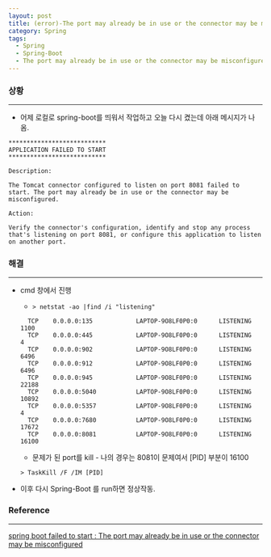 ```yaml
---
layout: post
title: (error)-The port may already be in use or the connector may be misconfigured.
category: Spring
tags:
  - Spring
  - Spring-Boot
  - The port may already be in use or the connector may be misconfigured
---
```






### 상황

---

- 어제 로컬로 spring-boot를 띄워서 작업하고 오늘 다시 켰는데 아래 메시지가 나옴.

```
***************************
APPLICATION FAILED TO START
***************************
 
Description:
 
The Tomcat connector configured to listen on port 8081 failed to start. The port may already be in use or the connector may be misconfigured.
 
Action:
 
Verify the connector's configuration, identify and stop any process that's listening on port 8081, or configure this application to listen on another port.
```





### 해결

---

- cmd 창에서 진행

  - `> netstat -ao |find /i "listening"`

  ```
    TCP    0.0.0.0:135            LAPTOP-9O8LF0P0:0      LISTENING       1100
    TCP    0.0.0.0:445            LAPTOP-9O8LF0P0:0      LISTENING       4
    TCP    0.0.0.0:902            LAPTOP-9O8LF0P0:0      LISTENING       6496
    TCP    0.0.0.0:912            LAPTOP-9O8LF0P0:0      LISTENING       6496
    TCP    0.0.0.0:945            LAPTOP-9O8LF0P0:0      LISTENING       22188
    TCP    0.0.0.0:5040           LAPTOP-9O8LF0P0:0      LISTENING       10892
    TCP    0.0.0.0:5357           LAPTOP-9O8LF0P0:0      LISTENING       4
    TCP    0.0.0.0:7680           LAPTOP-9O8LF0P0:0      LISTENING       17672
    TCP    0.0.0.0:8081           LAPTOP-9O8LF0P0:0      LISTENING       16100
  ```

  - 문제가 된 port를 kill - 나의 경우는 8081이 문제여서 [PID] 부분이 16100

  `> TaskKill /F /IM [PID]`

- 이후 다시 Spring-Boot 를 run하면 정상작동.







### Reference

---

[spring boot failed to start : The port may already be in use or the connector may be misconfigured](https://soye0n.tistory.com/94)

